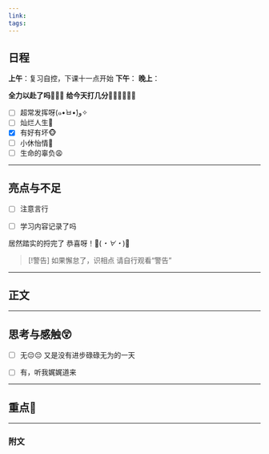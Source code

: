 ```yaml
---
link: 
tags:
---
```

## 日程
**上午**：复习自控，下课十一点开始
**下午**：
**晚上**：

**全力以赴了吗🐒🐒🐒**
**给今天打几分🐻‍❄️🐻‍❄️🐻‍❄️**

- [ ] 超常发挥呀(๑•̀ㅂ•́)و✧
- [ ] 灿烂人生🌊
- [x] 有好有坏🐵
- [ ] 小休怡情🤠
- [ ] 生命的辜负😩

---
## 亮点与不足
- [ ] 注意言行

- [ ] 学习内容记录了吗

居然踏实的捋完了
恭喜呀！🎉(*・∀・*)🎉
> [!警告]
> 如果懈怠了，识相点
> 请自行观看“警告”

---
## 正文



---
## 思考与感触😲
- [ ] 无😔😔
 又是没有进步碌碌无为的一天
- [ ] 有，听我娓娓道来


---
## 重点🦊


---

### 附文

